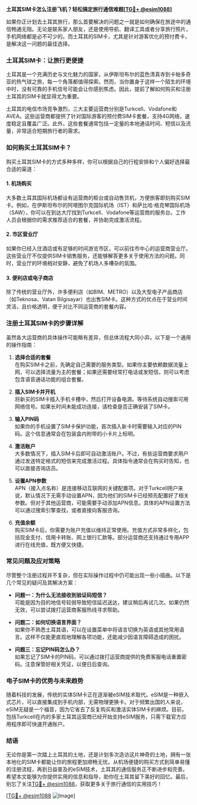 **土耳其SIM卡怎么注册飞机？轻松搞定旅行通信难题[[TG💪+ @esim1088](https://t.me/s/esim1088)]**

如果你正计划去土耳其旅行，那么首要解决的问题之一就是如何确保在旅途中的通信畅通无阻。无论是联系家人朋友，还是使用导航、翻译工具或者分享旅行照片，手机网络都是必不可少的。而土耳其的SIM卡，尤其是针对游客优化的预付费卡，是解决这一问题的最佳选择。

### 土耳其SIM卡：让旅行更便捷

土耳其是一个充满历史与文化魅力的国家，从伊斯坦布尔的蓝色清真寺到卡帕多奇亚的热气球之旅，每一个角落都值得探索。然而，当你置身于这样一个陌生的环境中时，没有可靠的手机信号可能会让你感到焦虑。因此，提前了解如何购买和注册土耳其的SIM卡就显得尤为重要。

土耳其的电信市场竞争激烈，三大主要运营商分别是Turkcell、Vodafone和AVEA。这些运营商都提供了针对国际游客的预付费SIM卡套餐，支持4G网络，速度稳定且覆盖广泛。此外，这些套餐通常包括一定量的本地通话时间、短信以及流量，非常适合短期旅行者的需求。

### 如何购买土耳其SIM卡？

购买土耳其SIM卡的方式多种多样，你可以根据自己的行程安排和个人偏好选择最合适的渠道：

#### 1. **机场购买**
大多数土耳其国际机场都设有运营商的柜台或自动售货机，方便旅客即刻购买SIM卡。例如，在伊斯坦布尔的阿塔图尔克国际机场（IST）和萨比哈·格克琴国际机场（SAW），你可以在到达大厅找到Turkcell、Vodafone等运营商的服务台。工作人员会根据你的需求推荐适合的套餐，并协助完成激活流程。

#### 2. **市区营业厅**
如果你已经入住酒店或有足够的时间游览市区，可以前往市中心的运营商营业厅。这些营业厅不仅提供SIM卡销售服务，还能够解答更多关于使用方法的问题。同时，营业厅的环境相对安静，避免了机场人多嘈杂的氛围。

#### 3. **便利店或电子商店**
除了传统的营业厅外，许多便利店（如BIM、METRO）以及大型电子产品商店（如Teknosa、Vatan Bilgisayar）也出售SIM卡。这种方式的优点在于营业时间灵活，且价格透明，便于对比不同运营商的套餐内容。

### 注册土耳其SIM卡的步骤详解

虽然各大运营商的具体操作可能略有差异，但总体流程大同小异。以下是一个通用的操作指南：

1. **选择合适的套餐**  
   在购买SIM卡之前，先确定自己需要的服务类型。如果你主要依赖数据流量上网，可以选择流量为主的套餐；如果还需要经常打电话或发短信，则可以考虑包含语音通话功能的组合套餐。

2. **插入SIM卡并开机**  
   将新买的SIM卡插入手机卡槽中，然后打开设备电源。等待系统自动搜索可用网络信号。如果长时间未能成功连接，请检查是否正确安装了SIM卡。

3. **输入PIN码**  
   如果你的手机设置了SIM卡保护功能，首次插入新卡时需要输入对应的PIN码。这个信息通常会在包装盒内附带的小卡片上标明。

4. **激活账户**  
   大多数情况下，插入SIM卡后即可自动激活账户。不过，有些运营商要求用户通过发送特定格式的短信来完成激活过程。具体指令通常会在购买时告知，也可以直接咨询店员。

5. **设置APN参数**  
   APN（接入点名称）是连接移动互联网的关键配置项。对于Turkcell用户来说，默认情况下无需手动设置APN，因为他们的SIM卡已经预先配置好了相关参数。但对于其他运营商，可能需要手动添加APN信息。具体的APN设置方法可以通过搜索引擎查找，或者直接向客服咨询。

6. **充值余额**  
   购买SIM卡后，你需要为账户充值以维持正常使用。充值方式非常多样化，包括现金支付、信用卡转账、网上银行汇款等。部分运营商还支持通过专用APP进行在线充值，既方便又快捷。

### 常见问题及应对策略

尽管整个注册过程并不复杂，但在实际操作过程中仍可能出现一些小插曲。以下是几个常见的疑问及其解决方案：

- **问题一：为什么无法接收到验证码短信？**  
  可能是因为目的地信号较弱导致短信延迟送达，建议稍后再试几次。如果仍然无效，可以尝试拨打运营商客服热线寻求帮助。

- **问题二：如何切换语言界面？**  
  如果你不熟悉土耳其语，可以在设置菜单中将语言切换为英语或其他常用语言。这样不仅能更直观地理解各项功能，还能减少因语言障碍造成的困扰。

- **问题三：忘记PIN码怎么办？**  
  如果忘记了SIM卡的PIN码，可以通过拨打运营商提供的免费客服电话重置密码。注意保管好相关凭证，以便日后查询。

### 电子SIM卡的优势与未来趋势

随着科技的发展，传统的实体SIM卡正在逐渐被eSIM技术取代。eSIM是一种嵌入式芯片，可以直接集成到手机内部，无需物理更换卡。对于频繁出国的人来说，eSIM无疑是一个福音，因为它省去了反复购买和激活实体SIM卡的麻烦。目前，包括Turkcell在内的多家土耳其运营商已经开始支持eSIM服务，只需下载官方应用程序即可快速开通账户。

### 结语

无论你是第一次踏上土耳其的土地，还是计划多次造访这片神奇的土地，拥有一张本地化的SIM卡都能让你的旅程更加顺畅无忧。从机场便捷的购买方式到简单易懂的注册流程，再到日益普及的eSIM技术，土耳其的通信服务正不断进步和完善。希望本文能够为你提供实用的信息和指导，助你在土耳其留下美好的回忆。最后，别忘了关注[TG💪+ @esim1088](https://t.me/s/esim1088)，获取更多关于旅行通信的实用技巧！

[[TG💪+ @esim1088](https://t.me/s/esim1088) ![Image](https://i.postimg.cc/4NQfJmqS/Snipaste-2025-05-13-00-14-12.png)]